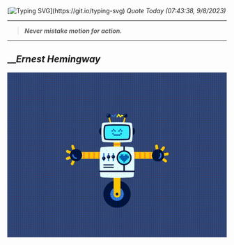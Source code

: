 [![Typing SVG](https://readme-typing-svg.herokuapp.com?font=Press+Start+2P&color=C2F784&size=35&width=900&height=100&lines=Hello+World%2C+I'm+Hung+!)](https://git.io/typing-svg) 
_Quote Today (07:43:38, 9/8/2023)_
___
>**_Never mistake motion for action._**
___

## __**_Ernest Hemingway_**

![RobotDance](src/assets/images/robot-dancing-dribble.gif?style=center)
